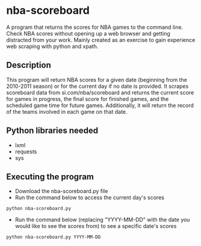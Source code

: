 # nba-scoreboard
A program that returns the scores for NBA games to the command line.
Check NBA scores without opening up a web browser and getting distracted from your work.
Mainly created as an exercise to gain experience web scraping with python and xpath.

## Description
This program will return NBA scores for a given date (beginning from the 2010-2011 season) or for the current day if no date is provided. It scrapes scoreboard data from si.com/nba/scoreboard and returns the current score for games in progress, the final score for finished games, and the scheduled game time for future games. Additionally, it will return the record of the teams involved in each game on that date.

## Python libraries needed
* lxml
* requests
* sys

## Executing the program
* Download the nba-scoreboard.py file
* Run the command below to access the current day's scores
```
python nba-scoreboard.py
```
* Run the command below (replacing "YYYY-MM-DD" with the date you would like to see the scores from) to see a specific date's scores
```
python nba-scoreboard.py YYYY-MM-DD
```
